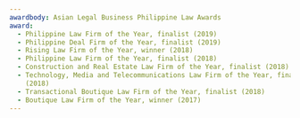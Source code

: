 ```yaml
---
awardbody: Asian Legal Business Philippine Law Awards
award:
  - Philippine Law Firm of the Year, finalist (2019)
  - Philippine Deal Firm of the Year, finalist (2019)
  - Rising Law Firm of the Year, winner (2018)
  - Philippine Law Firm of the Year, finalist (2018)
  - Construction and Real Estate Law Firm of the Year, finalist (2018)
  - Technology, Media and Telecommunications Law Firm of the Year, finalist
    (2018)
  - Transactional Boutique Law Firm of the Year, finalist (2018)
  - Boutique Law Firm of the Year, winner (2017)
---
```

